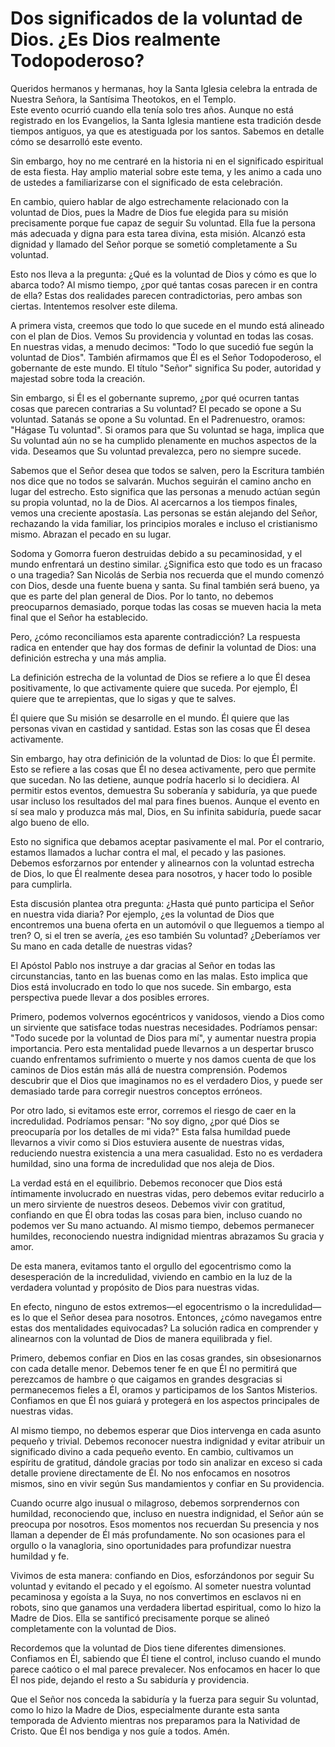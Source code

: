 # Dos significados de la voluntad de Dios. ¿Es Dios realmente Todopoderoso?  

Queridos hermanos y hermanas, hoy la Santa Iglesia celebra la entrada de Nuestra Señora, la Santísima Theotokos, en el Templo.  
Este evento ocurrió cuando ella tenía solo tres años. Aunque no está registrado en los Evangelios, la Santa Iglesia mantiene esta tradición desde tiempos antiguos, ya que es atestiguada por los santos. Sabemos en detalle cómo se desarrolló este evento.  

Sin embargo, hoy no me centraré en la historia ni en el significado espiritual de esta fiesta. Hay amplio material sobre este tema, y les animo a cada uno de ustedes a familiarizarse con el significado de esta celebración.  

En cambio, quiero hablar de algo estrechamente relacionado con la voluntad de Dios, pues la Madre de Dios fue elegida para su misión precisamente porque fue capaz de seguir Su voluntad. Ella fue la persona más adecuada y digna para esta tarea divina, esta misión. Alcanzó esta dignidad y llamado del Señor porque se sometió completamente a Su voluntad.  

Esto nos lleva a la pregunta: ¿Qué es la voluntad de Dios y cómo es que lo abarca todo? Al mismo tiempo, ¿por qué tantas cosas parecen ir en contra de ella? Estas dos realidades parecen contradictorias, pero ambas son ciertas. Intentemos resolver este dilema.  

A primera vista, creemos que todo lo que sucede en el mundo está alineado con el plan de Dios. Vemos Su providencia y voluntad en todas las cosas. En nuestras vidas, a menudo decimos: "Todo lo que sucedió fue según la voluntad de Dios". También afirmamos que Él es el Señor Todopoderoso, el gobernante de este mundo. El título "Señor" significa Su poder, autoridad y majestad sobre toda la creación.  

Sin embargo, si Él es el gobernante supremo, ¿por qué ocurren tantas cosas que parecen contrarias a Su voluntad? El pecado se opone a Su voluntad. Satanás se opone a Su voluntad. En el Padrenuestro, oramos: "Hágase Tu voluntad". Si oramos para que Su voluntad se haga, implica que Su voluntad aún no se ha cumplido plenamente en muchos aspectos de la vida. Deseamos que Su voluntad prevalezca, pero no siempre sucede.  

Sabemos que el Señor desea que todos se salven, pero la Escritura también nos dice que no todos se salvarán. Muchos seguirán el camino ancho en lugar del estrecho. Esto significa que las personas a menudo actúan según su propia voluntad, no la de Dios. Al acercarnos a los tiempos finales, vemos una creciente apostasía. Las personas se están alejando del Señor, rechazando la vida familiar, los principios morales e incluso el cristianismo mismo. Abrazan el pecado en su lugar.  

Sodoma y Gomorra fueron destruidas debido a su pecaminosidad, y el mundo enfrentará un destino similar. ¿Significa esto que todo es un fracaso o una tragedia? San Nicolás de Serbia nos recuerda que el mundo comenzó con Dios, desde una fuente buena y santa. Su final también será bueno, ya que es parte del plan general de Dios. Por lo tanto, no debemos preocuparnos demasiado, porque todas las cosas se mueven hacia la meta final que el Señor ha establecido.  

Pero, ¿cómo reconciliamos esta aparente contradicción? La respuesta radica en entender que hay dos formas de definir la voluntad de Dios: una definición estrecha y una más amplia.  

La definición estrecha de la voluntad de Dios se refiere a lo que Él desea positivamente, lo que activamente quiere que suceda. Por ejemplo, Él quiere que te arrepientas, que lo sigas y que te salves.  

Él quiere que Su misión se desarrolle en el mundo. Él quiere que las personas vivan en castidad y santidad. Estas son las cosas que Él desea activamente.  

Sin embargo, hay otra definición de la voluntad de Dios: lo que Él permite. Esto se refiere a las cosas que Él no desea activamente, pero que permite que sucedan. No las detiene, aunque podría hacerlo si lo decidiera. Al permitir estos eventos, demuestra Su soberanía y sabiduría, ya que puede usar incluso los resultados del mal para fines buenos. Aunque el evento en sí sea malo y produzca más mal, Dios, en Su infinita sabiduría, puede sacar algo bueno de ello.  

Esto no significa que debamos aceptar pasivamente el mal. Por el contrario, estamos llamados a luchar contra el mal, el pecado y las pasiones. Debemos esforzarnos por entender y alinearnos con la voluntad estrecha de Dios, lo que Él realmente desea para nosotros, y hacer todo lo posible para cumplirla.  

Esta discusión plantea otra pregunta: ¿Hasta qué punto participa el Señor en nuestra vida diaria? Por ejemplo, ¿es la voluntad de Dios que encontremos una buena oferta en un automóvil o que lleguemos a tiempo al tren? O, si el tren se avería, ¿es eso también Su voluntad? ¿Deberíamos ver Su mano en cada detalle de nuestras vidas?  

El Apóstol Pablo nos instruye a dar gracias al Señor en todas las circunstancias, tanto en las buenas como en las malas. Esto implica que Dios está involucrado en todo lo que nos sucede. Sin embargo, esta perspectiva puede llevar a dos posibles errores.  

Primero, podemos volvernos egocéntricos y vanidosos, viendo a Dios como un sirviente que satisface todas nuestras necesidades. Podríamos pensar: "Todo sucede por la voluntad de Dios para mí", y aumentar nuestra propia importancia. Pero esta mentalidad puede llevarnos a un despertar brusco cuando enfrentamos sufrimiento o muerte y nos damos cuenta de que los caminos de Dios están más allá de nuestra comprensión. Podemos descubrir que el Dios que imaginamos no es el verdadero Dios, y puede ser demasiado tarde para corregir nuestros conceptos erróneos.  

Por otro lado, si evitamos este error, corremos el riesgo de caer en la incredulidad. Podríamos pensar: "No soy digno, ¿por qué Dios se preocuparía por los detalles de mi vida?" Esta falsa humildad puede llevarnos a vivir como si Dios estuviera ausente de nuestras vidas, reduciendo nuestra existencia a una mera casualidad. Esto no es verdadera humildad, sino una forma de incredulidad que nos aleja de Dios.  

La verdad está en el equilibrio. Debemos reconocer que Dios está íntimamente involucrado en nuestras vidas, pero debemos evitar reducirlo a un mero sirviente de nuestros deseos. Debemos vivir con gratitud, confiando en que Él obra todas las cosas para bien, incluso cuando no podemos ver Su mano actuando. Al mismo tiempo, debemos permanecer humildes, reconociendo nuestra indignidad mientras abrazamos Su gracia y amor.  

De esta manera, evitamos tanto el orgullo del egocentrismo como la desesperación de la incredulidad, viviendo en cambio en la luz de la verdadera voluntad y propósito de Dios para nuestras vidas.

En efecto, ninguno de estos extremos—el egocentrismo o la incredulidad—es lo que el Señor desea para nosotros. Entonces, ¿cómo navegamos entre estas dos mentalidades equivocadas? La solución radica en comprender y alinearnos con la voluntad de Dios de manera equilibrada y fiel.  

Primero, debemos confiar en Dios en las cosas grandes, sin obsesionarnos con cada detalle menor. Debemos tener fe en que Él no permitirá que perezcamos de hambre o que caigamos en grandes desgracias si permanecemos fieles a Él, oramos y participamos de los Santos Misterios. Confiamos en que Él nos guiará y protegerá en los aspectos principales de nuestras vidas.  

Al mismo tiempo, no debemos esperar que Dios intervenga en cada asunto pequeño y trivial. Debemos reconocer nuestra indignidad y evitar atribuir un significado divino a cada pequeño evento. En cambio, cultivamos un espíritu de gratitud, dándole gracias por todo sin analizar en exceso si cada detalle proviene directamente de Él. No nos enfocamos en nosotros mismos, sino en vivir según Sus mandamientos y confiar en Su providencia.  

Cuando ocurre algo inusual o milagroso, debemos sorprendernos con humildad, reconociendo que, incluso en nuestra indignidad, el Señor aún se preocupa por nosotros. Esos momentos nos recuerdan Su presencia y nos llaman a depender de Él más profundamente. No son ocasiones para el orgullo o la vanagloria, sino oportunidades para profundizar nuestra humildad y fe.  

Vivimos de esta manera: confiando en Dios, esforzándonos por seguir Su voluntad y evitando el pecado y el egoísmo. Al someter nuestra voluntad pecaminosa y egoísta a la Suya, no nos convertimos en esclavos ni en robots, sino que ganamos una verdadera libertad espiritual, como lo hizo la Madre de Dios. Ella se santificó precisamente porque se alineó completamente con la voluntad de Dios.  

Recordemos que la voluntad de Dios tiene diferentes dimensiones. Confiamos en Él, sabiendo que Él tiene el control, incluso cuando el mundo parece caótico o el mal parece prevalecer. Nos enfocamos en hacer lo que Él nos pide, dejando el resto a Su sabiduría y providencia.  

Que el Señor nos conceda la sabiduría y la fuerza para seguir Su voluntad, como lo hizo la Madre de Dios, especialmente durante esta santa temporada de Adviento mientras nos preparamos para la Natividad de Cristo. Que Él nos bendiga y nos guíe a todos. Amén.

